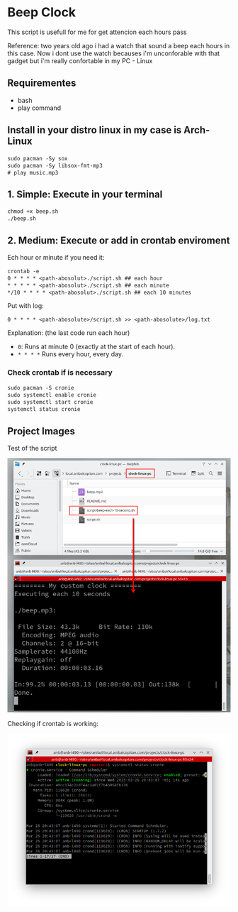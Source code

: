# Beep Clock 

This script is usefull for me for get attencion each hours pass

Reference: two years old ago i had a watch  that sound a beep each hours in this case. Now i dont use the watch becauses i'm unconforable with that gadget but i'm really confortable in my PC - Linux


## Requirementes

- bash
- play command

## Install in your distro linux  in my case is Arch-Linux

	sudo pacman -Sy sox
	sudo pacman -Sy libsox-fmt-mp3
	# play music.mp3

## 1. Simple: Execute in your terminal

    chmod +x beep.sh
    ./beep.sh
    
## 2. Medium: Execute or add in crontab enviroment
Ech hour or minute if you need it:

    crontab -e
    0 * * * * <path-abosolut>./script.sh ## each hour
    * * * * * <path-abosolut>./script.sh ## each minute
    */10 * * * * <path-abosolut>./script.sh ## each 10 minutes
    
Put with log:

    0 * * * * <path-abosolute>/script.sh >> <path-abosolute>/log.txt

Explanation: (the last code run each hour)

- `0`: Runs at minute 0 (exactly at the start of each hour).
- `* * * *` Runs every hour, every day.

### Check crontab if is necessary

	sudo pacman -S cronie
	sudo systemctl enable cronie
	sudo systemctl start cronie
	systemctl status cronie


## Project Images

Test of the script

![beet watch timer](./README/Screenshot_20250326_195519.png)

Checking if crontab is working:

![check crontab](./README/Screenshot_20250326_204330.png)


